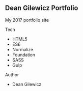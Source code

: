 ## Dean Gilewicz Portfolio

My 2017 portfolio site 


Tech

* HTML5
* ES6
* Normalize
* Foundation
* SASS
* Gulp


Author

* Dean Gilewicz
